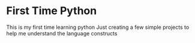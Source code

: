 # First Time Python

This is my first time learning python
Just creating a few simple projects to help me understand the language constructs 